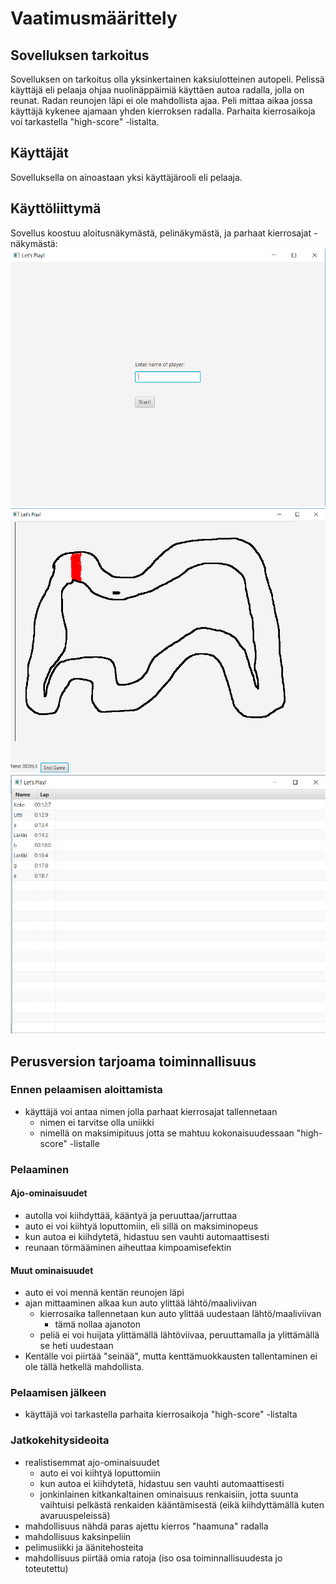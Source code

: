 # Vaatimusmäärittely

## Sovelluksen tarkoitus

Sovelluksen on tarkoitus olla yksinkertainen kaksiulotteinen autopeli. Pelissä käyttäjä eli pelaaja ohjaa nuolinäppäimiä käyttäen 
autoa radalla, jolla on reunat. Radan reunojen läpi ei ole mahdollista ajaa. Peli mittaa aikaa jossa käyttäjä kykenee ajamaan 
yhden kierroksen radalla. Parhaita kierrosaikoja voi tarkastella "high-score" -listalta.

## Käyttäjät

Sovelluksella on ainoastaan yksi käyttäjärooli eli pelaaja. 

## Käyttöliittymä
Sovellus koostuu aloitusnäkymästä, pelinäkymästä, ja parhaat kierrosajat -näkymästä:
<img src="https://github.com/leevileh/hello-world/blob/master/Aloitusn%C3%A4kym%C3%A4.PNG">
<img src="https://github.com/leevileh/hello-world/blob/master/Pelin%C3%A4kym%C3%A4.PNG">
<img src="https://github.com/leevileh/hello-world/blob/master/Loppun%C3%A4kym%C3%A4.PNG">

## Perusversion tarjoama toiminnallisuus

### Ennen pelaamisen aloittamista
- käyttäjä voi antaa nimen jolla parhaat kierrosajat tallennetaan
  - nimen ei tarvitse olla uniikki
  - nimellä on maksimipituus jotta se mahtuu kokonaisuudessaan "high-score" -listalle

### Pelaaminen
#### Ajo-ominaisuudet
- autolla voi kiihdyttää, kääntyä ja peruuttaa/jarruttaa
- auto ei voi kiihtyä loputtomiin, eli sillä on maksiminopeus
- kun autoa ei kiihdytetä, hidastuu sen vauhti automaattisesti
- reunaan törmääminen aiheuttaa kimpoamisefektin  

#### Muut ominaisuudet
- auto ei voi mennä kentän reunojen läpi
- ajan mittaaminen alkaa kun auto ylittää lähtö/maaliviivan
  - kierrosaika tallennetaan kun auto ylittää uudestaan lähtö/maaliviivan
    - tämä nollaa ajanoton
  - peliä ei voi huijata ylittämällä lähtöviivaa, peruuttamalla ja ylittämällä se heti uudestaan  
- Kentälle voi piirtää "seinää", mutta kenttämuokkausten tallentaminen ei ole tällä hetkellä mahdollista.
  
### Pelaamisen jälkeen
- käyttäjä voi tarkastella parhaita kierrosaikoja "high-score" -listalta

### Jatkokehitysideoita    

- realistisemmat ajo-ominaisuudet
  - auto ei voi kiihtyä loputtomiin
  - kun autoa ei kiihdytetä, hidastuu sen vauhti automaattisesti
  - jonkinlainen kitkankaltainen ominaisuus renkaisiin, jotta suunta vaihtuisi pelkästä renkaiden kääntämisestä (eikä kiihdyttämällä kuten avaruuspeleissä)
- mahdollisuus nähdä paras ajettu kierros "haamuna" radalla
- mahdollisuus kaksinpeliin
- pelimusiikki ja äänitehosteita
- mahdollisuus piirtää omia ratoja (iso osa toiminnallisuudesta jo toteutettu)
